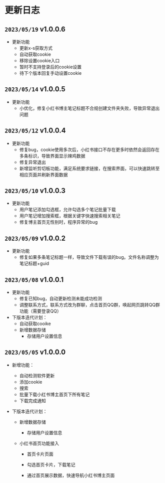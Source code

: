 # 更新日志

## `2023/05/19` v1.0.0.6

- 更新功能
  - 更新x-s获取方式
  - 自动获取cookie
  - 移除设置cookie入口
  - 暂时不支持登录后的cookie设置
  - 待下个版本回复手动设置cookie

## `2023/05/14` v1.0.0.5

- 更新功能
  - 小优化，修复小红书博主笔记标题不合规创建文件夹失败，导致异常退出问题

## `2023/05/12` v1.0.0.4

- 更新功能
  - 修复bug，cookie使用多次后，小红书接口不存在更多时依然会返回存在多条标识，导致界面显示辣鸡数据
  - 修复异常退出
  - 新增监听剪切板功能，满足系统要求链接，在搜索界面，可以快速跳转至相应页面并刷新界面数据

## `2023/05/10` v1.0.0.3

- 更新功能
  - 用户笔记添加勾选框，允许勾选多个笔记批量下载
  - 用户笔记增加搜索框，根据关键字快速搜索相关笔记
  - 修复博主首页无性别时，程序异常的bug

## `2023/05/09` v1.0.0.2

- 更新功能
  - 修复如果多条笔记标题一样，导致文件下载有误的bug。文件名称调整为笔记标题+guid

## `2023/05/08` v1.0.0.1

- 更新功能
  - 修复已知bug，自动更新检测未能成功检测
  - 调整联系方式，联系方式改为群聊，点击首页QQ群，唤起网页跳转QQ群功能（需要登录QQ）
- 下版本迭代计划：
  - 自动获取cooike
  - 新增数据存储
    - 存储用户设置信息

## `2023/05/05` v1.0.0.0

* 新增功能：

  * 自动检测软件更新
  * 添加cookie
  * 搜索
  * 批量下载小红书博主首页下所有笔记
  * 下载完成通知

* 下版本迭代计划：

  * 新增数据存储

    * 存储用户设置信息

  * 小红书首页功能接入

    * 首页卡片页面

    * 勾选首页卡片，下载笔记

    * 通过首页展示数据，快速导航小红书博主页面

      

    

  
